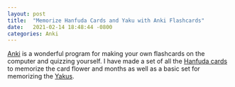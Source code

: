 ```yaml
---
layout: post
title:  "Memorize Hanfuda Cards and Yaku with Anki Flashcards"
date:   2021-02-14 18:48:44 -0800
categories: Anki
---
```

<a href="https://apps.ankiweb.net/">Anki</a> is a wonderful program for making your own flashcards on the computer and quizzing yourself.
I have made a set of all the <a href="/Hanafuda-2021-02-14@12-53-54.colpkg">Hanfuda cards</a> to memorize the card flower and months as well as a basic set
for memorizing the <a href="/Yakus-2021-02-14@12-54-34.colpkg">Yakus</a>. 

 
